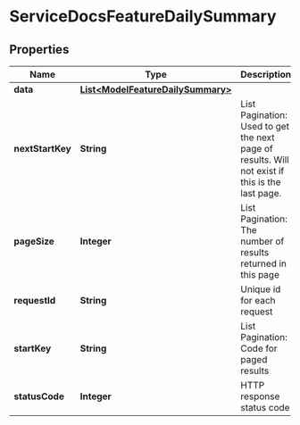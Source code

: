 

# ServiceDocsFeatureDailySummary


## Properties

| Name | Type | Description | Notes |
|------------ | ------------- | ------------- | -------------|
|**data** | [**List&lt;ModelFeatureDailySummary&gt;**](ModelFeatureDailySummary.md) |  |  [optional] |
|**nextStartKey** | **String** | List Pagination: Used to get the next page of results. Will not exist if this is the last page. |  [optional] |
|**pageSize** | **Integer** | List Pagination: The number of results returned in this page |  [optional] |
|**requestId** | **String** | Unique id for each request |  [optional] |
|**startKey** | **String** | List Pagination: Code for paged results |  [optional] |
|**statusCode** | **Integer** | HTTP response status code |  [optional] |



